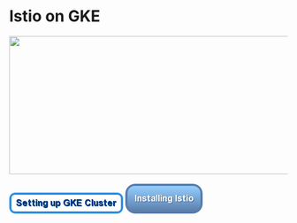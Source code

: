 # Istio on GKE

<img src="https://cdn-images-1.medium.com/max/2000/1*Z_-ulLqHoVA2jOVIEU3G5Q.png" height="250" width="1000"/>

[![Setting Up GKE Cluster](https://github.com/nikitsrj/gdg-istio/blob/master/readme/gkesetup.png)](./agenda.md)  [![Installing Istio](https://github.com/nikitsrj/gdg-istio/blob/master/readme/button%20(2).png)](./agenda.md)

